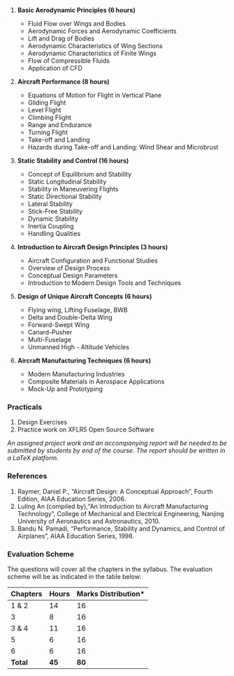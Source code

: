 1. **Basic Aerodynamic Principles (6 hours)**
    * Fluid Flow over Wings and Bodies
    * Aerodynamic Forces and Aerodynamic Coefficients
    * Lift and Drag of Bodies
    * Aerodynamic Characteristics of Wing Sections
    * Aerodynamic Characteristics of Finite Wings
    * Flow of Compressible Fluids
    * Application of CFD

2. **Aircraft Performance (8 hours)**
    * Equations of Motion for Flight in Vertical Plane
    * Gliding Flight
    * Level Flight
    * Climbing Flight
    * Range and Endurance
    * Turning Flight
    * Take-off and Landing
    * Hazards during Take-off and Landing: Wind Shear and Microbrust

3. **Static Stability and Control (16 hours)**
    * Concept of Equilibrium and Stability
    * Static Longitudinal Stability
    * Stability in Maneuvering Flights
    * Static Directional Stability
    * Lateral Stability
    * Stick-Free Stability
    * Dynamic Stability
    * Inertia Coupling
    * Handling Qualities

4. **Introduction to Aircraft Design Principles (3 hours)**
    * Aircraft Configuration and Functional Studies
    * Overview of Design Process
    * Conceptual Design Parameters
    * Introduction to Modern Design Tools and Techniques

5. **Design of Unique Aircraft Concepts (6 hours)**
    * Flying wing, Lifting Fuselage, BWB
    * Delta and Double-Delta Wing
    * Forward-Swept Wing
    * Canard-Pusher
    * Multi-Fuselage
    * Unmanned High - Altitude Vehicles

6. **Aircraft Manufacturing Techniques (6 hours)**
    * Modern Manufacturing Industries
    * Composite Materials in Aerospace Applications
    * Mock-Up and Prototyping

### Practicals

1. Design Exercises
2. Practice work on XFLR5 Open Source Software

*An assigned project work and an accompanying report will be needed to be submitted by students by end of the course. The report should be written in a LaTeX platform.*

### References

1. Raymer, Daniel P., “Aircraft Design: A Conceptual Approach”, Fourth Edition, AIAA Education Series, 2006.
2. Luling An (compiled by),“An Introduction to Aircraft Manufacturing Technology”, College of Mechanical and Electrical Engineering, Nanjing University of Aeronautics and Astronautics, 2010.
3. Bandu N. Pamadi, “Performance, Stability and Dynamics, and Control of Airplanes”, AIAA Education Series, 1998.

### Evaluation Scheme

The questions will cover all the chapters in the syllabus. The evaluation scheme will be as indicated in the table below:

| Chapters  | Hours  | Marks Distribution* |
| --------- | ------ | ------------------- |
| 1 & 2     | 14     | 16                  |
| 3         | 8      | 16                  |
| 3 & 4     | 11     | 16                  |
| 5         | 6      | 16                  |
| 6         | 6      | 16                  |
| **Total** | **45** | **80**              |

